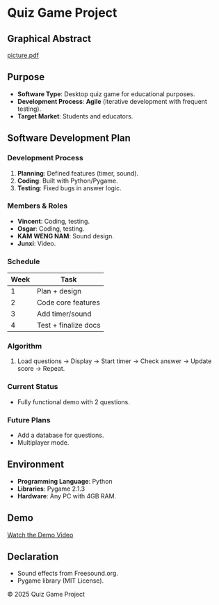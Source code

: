 # Quiz Game Project  

## Graphical Abstract  
 [picture.pdf](https://github.com/user-attachments/files/19830988/picture.pdf)


## Purpose  
- **Software Type**: Desktop quiz game for educational purposes.  
- **Development Process**: **Agile** (iterative development with frequent testing).  
- **Target Market**: Students and educators.  

## Software Development Plan  
### Development Process  
1. **Planning**: Defined features (timer, sound).  
2. **Coding**: Built with Python/Pygame.  
3. **Testing**: Fixed bugs in answer logic.  

### Members & Roles  
- **Vincent**: Coding, testing.  
- **Osgar**: Coding, testing.  
- **KAM WENG NAM**: Sound design.  
- **Junxi**: Video.  

### Schedule  
| Week | Task                   |  
|------|------------------------|  
| 1    | Plan + design          |  
| 2    | Code core features     |  
| 3    | Add timer/sound        |  
| 4    | Test + finalize docs   |  

### Algorithm  
1. Load questions → Display → Start timer → Check answer → Update score → Repeat.  

### Current Status  
- Fully functional demo with 2 questions.  

### Future Plans  
- Add a database for questions.  
- Multiplayer mode.  

## Environment  
- **Programming Language**: Python  
- **Libraries**: Pygame 2.1.3  
- **Hardware**: Any PC with 4GB RAM.  

## Demo  
[Watch the Demo Video](https://youtube.com/your-link)  

## Declaration  
- Sound effects from Freesound.org.  
- Pygame library (MIT License).

<footer>
    <p>&copy; 2025 Quiz Game Project</p>
</footer>

</body>
</html> 
